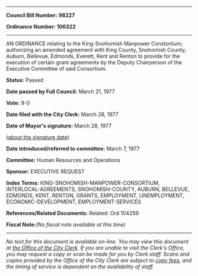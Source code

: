 

********

**Council Bill Number: 98227**
   
**Ordinance Number: 106322**
********

 AN ORDINANCE relating to the King-Snohomish Manpower Constortium; authorizing an amended agreement with King County, Snohomish County, Auburn, Bellevue, Edmonds, Everett, Kent and Renton to provide for the execution of certain grant agreements by the Deputy Chairperson of the Executive Committee of said Consortium.

**Status:** Passed
   
**Date passed by Full Council:** March 21, 1977
   
**Vote:** 9-0
   
**Date filed with the City Clerk:** March 28, 1977
   
**Date of Mayor's signature:** March 28, 1977
   
[(about the signature date)](/~public/approvaldate.htm)
   
   
   
**Date introduced/referred to committee:** March 7, 1977
   
**Committee:** Human Resources and Operations
   
**Sponsor:** EXECUTIVE REQUEST
   
   
**Index Terms:** KING-SNOHOMISH-MANPOWER-CONSORTIUM, INTERLOCAL-AGREEMENTS, SNOHOMISH-COUNTY, AUBURN, BELLEVUE, EDMONDS, KENT, RENTON, GRANTS, EMPLOYMENT, UNEMPLOYMENT, ECONOMIC-DEVELOPMENT, EMPLOYMENT-SERVICES

**References/Related Documents:** Related: Ord 104259

**Fiscal Note:**_(No fiscal note available at this time)_
********

_No text for this document is available on-line. You may view this document at [the Office of the City Clerk](http://www.seattle.gov/leg/clerk/contactUs.htm). If you are unable to visit the Clerk's Office, you may request a copy or scan be made for you by Clerk staff. Scans and copies provided by the Office of the City Clerk are subject to [copy fees](http://clerk.seattle.gov/~public/clerkfees.htm), and the timing of service is dependent on the availability of staff._

